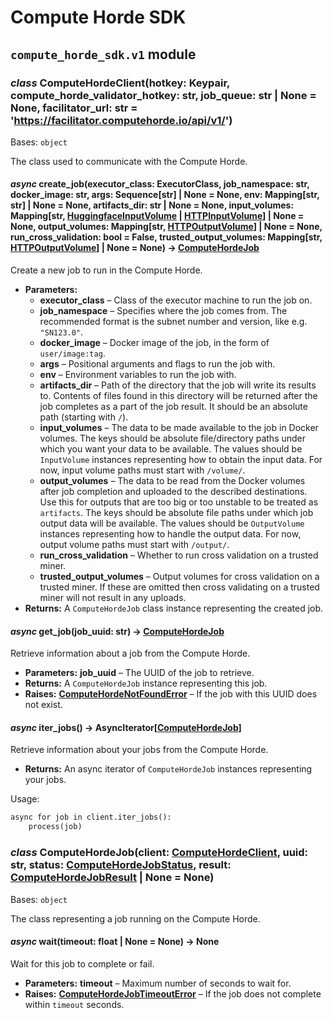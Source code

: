 # Compute Horde SDK

## `compute_horde_sdk.v1` module

### *class* ComputeHordeClient(hotkey: Keypair, compute_horde_validator_hotkey: str, job_queue: str | None = None, facilitator_url: str = 'https://facilitator.computehorde.io/api/v1/')

Bases: `object`

The class used to communicate with the Compute Horde.

#### *async* create_job(executor_class: ExecutorClass, job_namespace: str, docker_image: str, args: Sequence[str] | None = None, env: Mapping[str, str] | None = None, artifacts_dir: str | None = None, input_volumes: Mapping[str, [HuggingfaceInputVolume](#compute_horde_sdk._internal.models.HuggingfaceInputVolume) | [HTTPInputVolume](#compute_horde_sdk._internal.models.HTTPInputVolume)] | None = None, output_volumes: Mapping[str, [HTTPOutputVolume](#compute_horde_sdk._internal.models.HTTPOutputVolume)] | None = None, run_cross_validation: bool = False, trusted_output_volumes: Mapping[str, [HTTPOutputVolume](#compute_horde_sdk._internal.models.HTTPOutputVolume)] | None = None) → [ComputeHordeJob](#ComputeHordeJob)

Create a new job to run in the Compute Horde.

* **Parameters:**
  * **executor_class** – Class of the executor machine to run the job on.
  * **job_namespace** – Specifies where the job comes from.
    The recommended format is the subnet number and version, like e.g. `"SN123.0"`.
  * **docker_image** – Docker image of the job, in the form of `user/image:tag`.
  * **args** – Positional arguments and flags to run the job with.
  * **env** – Environment variables to run the job with.
  * **artifacts_dir** – Path of the directory that the job will write its results to.
    Contents of files found in this directory will be returned after the job completes
    as a part of the job result. It should be an absolute path (starting with `/`).
  * **input_volumes** – The data to be made available to the job in Docker volumes.
    The keys should be absolute file/directory paths under which you want your data to be available.
    The values should be `InputVolume` instances representing how to obtain the input data.
    For now, input volume paths must start with `/volume/`.
  * **output_volumes** – The data to be read from the Docker volumes after job completion
    and uploaded to the described destinations. Use this for outputs that are too big
    or too unstable to be treated as `artifacts`.
    The keys should be absolute file paths under which job output data will be available.
    The values should be `OutputVolume` instances representing how to handle the output data.
    For now, output volume paths must start with `/output/`.
  * **run_cross_validation** – Whether to run cross validation on a trusted miner.
  * **trusted_output_volumes** – Output volumes for cross validation on a trusted miner.
    If these are omitted then cross validating on a trusted miner will not result in any uploads.
* **Returns:**
  A `ComputeHordeJob` class instance representing the created job.

#### *async* get_job(job_uuid: str) → [ComputeHordeJob](#ComputeHordeJob)

Retrieve information about a job from the Compute Horde.

* **Parameters:**
  **job_uuid** – The UUID of the job to retrieve.
* **Returns:**
  A `ComputeHordeJob` instance representing this job.
* **Raises:**
  [**ComputeHordeNotFoundError**](#compute_horde_sdk._internal.exceptions.ComputeHordeNotFoundError) – If the job with this UUID does not exist.

#### *async* iter_jobs() → AsyncIterator[[ComputeHordeJob](#ComputeHordeJob)]

Retrieve information about your jobs from the Compute Horde.

* **Returns:**
  An async iterator of `ComputeHordeJob` instances representing your jobs.

Usage:

```default
async for job in client.iter_jobs():
    process(job)
```

### *class* ComputeHordeJob(client: [ComputeHordeClient](#ComputeHordeClient), uuid: str, status: [ComputeHordeJobStatus](#compute_horde_sdk._internal.models.ComputeHordeJobStatus), result: [ComputeHordeJobResult](#compute_horde_sdk._internal.models.ComputeHordeJobResult) | None = None)

Bases: `object`

The class representing a job running on the Compute Horde.

#### *async* wait(timeout: float | None = None) → None

Wait for this job to complete or fail.

* **Parameters:**
  **timeout** – Maximum number of seconds to wait for.
* **Raises:**
  [**ComputeHordeJobTimeoutError**](#compute_horde_sdk._internal.exceptions.ComputeHordeJobTimeoutError) – If the job does not complete within `timeout` seconds.
